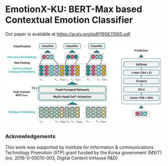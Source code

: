 # EmotionX-KU: BERT-Max based Contextual Emotion Classifier

Our paper is available at https://arxiv.org/pdf/1906.11565.pdf

![model_overview](./img/model_overview_1.1.png)

### Acknowledgements

This work was supported by Institute for Information & communications Technology Promotion (IITP) grant funded by the Korea government (MSIT) (no. 2016-0-00010-003, Digital Centent InHouse R&D)
